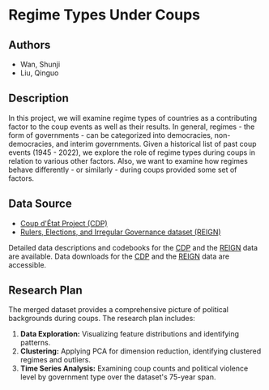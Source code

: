 # Regime Types Under Coups

## Authors

- Wan, Shunji
- Liu, Qinguo

## Description

In this project, we will examine regime types of countries as a contributing factor to the coup events as well as their results. In general, regimes - the form of governments - can be categorized into democracies, non-democracies, and interim governments. Given a historical list of past coup events (1945 - 2022), we explore the role of regime types during coups in relation to various other factors. Also, we want to examine how regimes behave differently - or similarly - during coups provided some set of factors.

## Data Source

- [Coup d'État Project (CDP)](https://clinecenter.illinois.edu/project/research-themes/democracy-and-development/coup-detat-project)
- [Rulers, Elections, and Irregular Governance dataset (REIGN)](https://oefdatascience.github.io/REIGN.github.io/menu/reign_current.html)

Detailed data descriptions and codebooks for the [CDP](https://databank.illinois.edu/datasets/IDB-3143201) and the [REIGN](https://oefdatascience.github.io/REIGN.github.io/menu/reign_current.html) data are available. Data downloads for the [CDP](https://databank.illinois.edu/datasets/IDB-3143201) and the [REIGN](https://github.com/OEFDataScience/REIGN.github.io/blob/gh-pages/data_sets/REIGN_2021_8.csv) data are accessible.

## Research Plan

The merged dataset provides a comprehensive picture of political backgrounds during coups. The research plan includes:

1. **Data Exploration:** Visualizing feature distributions and identifying patterns.
2. **Clustering:** Applying PCA for dimension reduction, identifying clustered regimes and outliers.
3. **Time Series Analysis:** Examining coup counts and political violence level by government type over the dataset's 75-year span.



